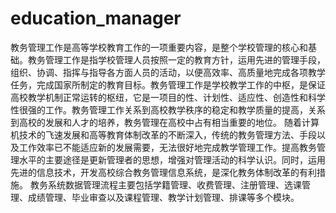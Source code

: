 # education_manager
教务管理工作是高等学校教育工作的一项重要内容，是整个学校管理的核心和基础。教务管理工作是指学校管理人员按照一定的教育方针，运用先进的管理手段，组织、协调、指挥与指导各方面人员的活动，以便高效率、高质量地完成各项教学任务，完成国家所制定的教育目标。教务管理工作是学校教学工作的中枢，是保证高校教学机制正常运转的枢纽，它是一项目的性、计划性、适应性、创造性和科学性很强的工作。教务管理工作关系到高校教学秩序的稳定和教学质量的提高，关系到高校的发展和人才的培养，教务管理在高校中占有相当重要的地位。 
随着计算机技术的飞速发展和高等教育体制改革的不断深入，传统的教务管理方法、手段以及工作效率已不能适应新的发展需要，无法很好地完成教学管理工作。提高教务管理水平的主要途径是更新管理者的思想，增强对管理活动的科学认识。同时，运用先进的信息技术，开发高校综合教务管理信息系统，是深化教务体制改革的有利措施。 
教务系统数据管理流程主要包括学籍管理、收费管理、注册管理、选课管理、成绩管理、毕业审查以及课程管理、教学计划管理、排课等多个模块。
